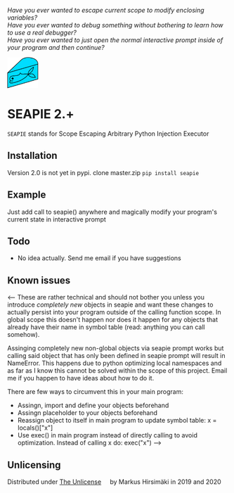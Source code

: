 _Have you ever wanted to escape current scope to modify enclosing variables?_\
_Have you ever wanted to debug something without bothering to learn how to use a real debugger?_\
_Have you ever wanted to just open the normal interactive prompt inside of your program and then continue?_

<img src="https://raw.githubusercontent.com/hirsimaki-markus/SEAPIE/master/images/SEAPIE.png" width="70" height="70"/>

# SEAPIE 2.+

<!--
<img src="./images/version.svg"> <img src="./images/releasedate.svg"> <img src="./images/python-ver.svg"> <img src="./images/size.svg">  <img src="./images/lisence.svg"> <img src="./images/implementation.svg">
-->

```SEAPIE``` stands for Scope Escaping Arbitrary Python Injection Executor

## Installation
Version 2.0 is not yet in pypi. clone master.zip
```pip install seapie```

## Example

Just add call to seapie() anywhere and magically modify your program's current state in interactive prompt

## Todo
* No idea actually. Send me email if you have suggestions

## Known issues
<--
These are rather technical and should not bother you unless you introduce _completely new_ objects in seapie and want
these changes to actually persist into your program outside of the calling function scope. In global scope this doesn't happen
nor does it happen for any objects that already have their name in symbol table (read: anything you can call somehow).

Assinging completely new non-global objects via seapie prompt works but calling said object that has only been defined in
seapie prompt will result in NameError. This happens due to python optimizing local namespaces and as far as I know this
cannot be solved within the scope of this project. Email me if you happen to have ideas about how to do it.

There are few ways to circumvent this in your main program:
* Assingn, import and define your objects beforehand
* Assingn placeholder to your objects beforehand
* Reassign object to itself in main program to update symbol table: x = locals()["x"]
* Use exec() in main program instead of directly calling to avoid optimization. Instead of calling x do: exec("x")
-->
## Unlicensing
Distributed under [The Unlicense](https://choosealicense.com/licenses/unlicense/) <img src="./images/unlisence.png" width="12" height="12"/> by Markus Hirsimäki in 2019 and 2020
